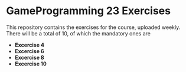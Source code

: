 # GameProgramming 23 Exercises

This repository contains the exercises for the course, uploaded weekly.
There will be a total of 10, of which the mandatory ones are
- **Excercise 4**
- **Excercise 6**
- **Excercise 8**
- **Excercise 10**
